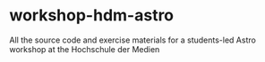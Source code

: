 # workshop-hdm-astro
All the source code and exercise materials for a students-led Astro workshop at the Hochschule der Medien
